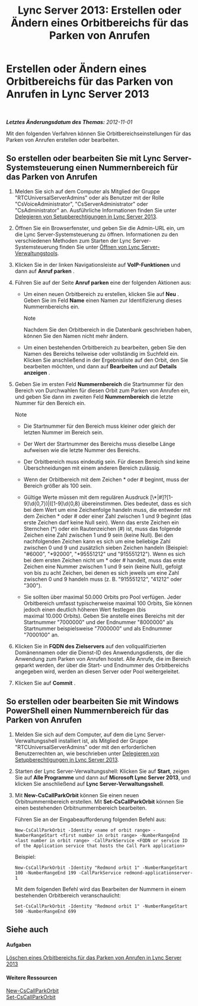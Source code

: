 ﻿---
title: 'Lync Server 2013: Erstellen oder Ändern eines Orbitbereichs für das Parken von Anrufen'
TOCTitle: Erstellen oder Ändern eines Orbitbereichs für das Parken von Anrufen
ms:assetid: 549ec118-eee5-4333-9416-80929ec057e0
ms:mtpsurl: https://technet.microsoft.com/de-de/library/Gg398361(v=OCS.15)
ms:contentKeyID: 49294028
ms.date: 05/19/2016
mtps_version: v=OCS.15
ms.translationtype: HT
---

# Erstellen oder Ändern eines Orbitbereichs für das Parken von Anrufen in Lync Server 2013

 

_**Letztes Änderungsdatum des Themas:** 2012-11-01_

Mit den folgenden Verfahren können Sie Orbitbereichseinstellungen für das Parken von Anrufen erstellen oder bearbeiten.

## So erstellen oder bearbeiten Sie mit Lync Server-Systemsteuerung einen Nummernbereich für das Parken von Anrufen

1.  Melden Sie sich auf dem Computer als Mitglied der Gruppe "RTCUniversalServerAdmins" oder als Benutzer mit der Rolle "CsVoiceAdministrator", "CsServerAdministrator" oder "CsAdministrator" an. Ausführliche Informationen finden Sie unter [Delegieren von Setupberechtigungen in Lync Server 2013](lync-server-2013-delegate-setup-permissions.md).

2.  Öffnen Sie ein Browserfenster, und geben Sie die Admin-URL ein, um die Lync Server-Systemsteuerung zu öffnen. Informationen zu den verschiedenen Methoden zum Starten der Lync Server-Systemsteuerung finden Sie unter [Öffnen von Lync Server-Verwaltungstools](lync-server-2013-open-lync-server-administrative-tools.md).

3.  Klicken Sie in der linken Navigationsleiste auf **VoIP-Funktionen** und dann auf **Anruf parken** .

4.  Führen Sie auf der Seite **Anruf parken** eine der folgenden Aktionen aus:
    
      - Um einen neuen Orbitbereich zu erstellen, klicken Sie auf **Neu** . Geben Sie im Feld **Name** einen Namen zur Identifizierung dieses Nummernbereichs ein.
        

        > [!NOTE]
        > Nachdem Sie den Orbitbereich in die Datenbank geschrieben haben, können Sie den Namen nicht mehr ändern.

    
      - Um einen bestehenden Orbitbereich zu bearbeiten, geben Sie den Namen des Bereichs teilweise oder vollständig im Suchfeld ein. Klicken Sie anschließend in der Ergebnisliste auf den Orbit, den Sie bearbeiten möchten, und dann auf **Bearbeiten** und auf **Details anzeigen** .

5.  Geben Sie im ersten Feld **Nummernbereich** die Startnummer für den Bereich von Durchwahlen für diesen Orbit zum Parken von Anrufen ein, und geben Sie dann im zweiten Feld **Nummernbereich** die letzte Nummer für den Bereich ein.
    

    > [!NOTE]
    > <UL>
    > <LI>
    > <P>Die Startnummer für den Bereich muss kleiner oder gleich der letzten Nummer im Bereich sein.</P>
    > <LI>
    > <P>Der Wert der Startnummer des Bereichs muss dieselbe Länge aufweisen wie die letzte Nummer des Bereichs.</P>
    > <LI>
    > <P>Der Orbitbereich muss eindeutig sein. Für diesen Bereich sind keine Überschneidungen mit einem anderen Bereich zulässig.</P>
    > <LI>
    > <P>Wenn der Orbitbereich mit dem Zeichen * oder # beginnt, muss der Bereich größer als&nbsp;100 sein.</P>
    > <LI>
    > <P>Gültige Werte müssen mit dem regulären Ausdruck [\*|#]?[1-9]\d{0,7})|([1-9]\d{0,8} übereinstimmen. Dies bedeutet, dass es sich bei dem Wert um eine Zeichenfolge handeln muss, die entweder mit dem Zeichen * oder # oder einer Zahl zwischen 1 und 9 beginnt (das erste Zeichen darf keine Null sein). Wenn das erste Zeichen ein Sternchen (*) oder ein Rautenzeichen (#) ist, muss das folgende Zeichen eine Zahl zwischen 1 und 9 sein (keine Null). Bei den nachfolgenden Zeichen kann es sich um eine beliebige Zahl zwischen&nbsp;0 und 9&nbsp;und zusätzlich sieben Zeichen handeln (Beispiel: "#6000", "*92000", "*95551212" und "915551212"). Wenn es sich bei dem ersten Zeichen nicht um * oder # handelt, muss das erste Zeichen eine Nummer zwischen&nbsp;1 und&nbsp;9 sein (keine Null), gefolgt von bis zu acht Zeichen, bei denen es sich jeweils um eine Zahl zwischen&nbsp;0 und&nbsp;9 handeln muss (z.&nbsp;B. "915551212", "41212" oder "300").</P>
    > <LI>
    > <P>Sie sollten über maximal 50.000&nbsp;Orbits pro Pool verfügen. Jeder Orbitbereich umfasst typischerweise maximal 100&nbsp;Orbits, Sie können jedoch einen deutlich höheren Wert festlegen (bis maximal&nbsp;10.000&nbsp;Orbits). Geben Sie anstelle eines Bereichs mit der Startnummer "7000000" und der Endnummer "8000000" als Startnummer beispielsweise "7000000" und als Endnummer "7000100" an.</P></LI></UL>



6.  Klicken Sie in **FQDN des Zielservers** auf den vollqualifizierten Domänennamen oder die Dienst-ID des Anwendungsdiensts, der die Anwendung zum Parken von Anrufen hostet. Alle Anrufe, die im Bereich geparkt werden, der über die Start- und Endnummer des Orbitbereichs angegeben wird, werden an diesen Server oder Pool weitergeleitet.

7.  Klicken Sie auf **Commit** .

## So erstellen oder bearbeiten Sie mit Windows PowerShell einen Nummernbereich für das Parken von Anrufen

1.  Melden Sie sich auf dem Computer, auf dem die Lync Server-Verwaltungsshell installiert ist, als Mitglied der Gruppe "RTCUniversalServerAdmins" oder mit den erforderlichen Benutzerrechten an, wie beschrieben unter [Delegieren von Setupberechtigungen in Lync Server 2013](lync-server-2013-delegate-setup-permissions.md).

2.  Starten der Lync Server-Verwaltungsshell: Klicken Sie auf **Start**, zeigen Sie auf **Alle Programme** und dann auf **Microsoft Lync Server 2013**, und klicken Sie anschließend auf **Lync Server-Verwaltungsshell**.

3.  Mit **New-CsCallParkOrbit** können Sie einen neuen Orbitnummernbereich erstellen. Mit **Set-CsCallParkOrbit** können Sie einen bestehenden Orbitnummernbereich bearbeiten.
    
    Führen Sie an der Eingabeaufforderung folgenden Befehl aus:
    
        New-CsCallParkOrbit -Identity <name of orbit range> -NumberRangeStart <first number in orbit range> -NumberRangeEnd <last number in orbit range> -CallParkService <FQDN or service ID of the Application service that hosts the Call Park application>
    
    Beispiel:
    
        New-CsCallParkOrbit -Identity "Redmond orbit 1" -NumberRangeStart 100 -NumberRangeEnd 199 -CallParkService redmond-applicationserver-1
    
    Mit dem folgenden Befehl wird das Bearbeiten der Nummern in einem bestehenden Orbitbereich veranschaulicht:
    
        Set-CsCallParkOrbit -Identity "Redmond orbit 1" -NumberRangeStart 500 -NumberRangeEnd 699

## Siehe auch

#### Aufgaben

[Löschen eines Orbitbereichs für das Parken von Anrufen in Lync Server 2013](lync-server-2013-delete-a-call-park-orbit-range.md)  

#### Weitere Ressourcen

[New-CsCallParkOrbit](https://docs.microsoft.com/en-us/powershell/module/skype/New-CsCallParkOrbit)  
[Set-CsCallParkOrbit](https://docs.microsoft.com/en-us/powershell/module/skype/Set-CsCallParkOrbit)

